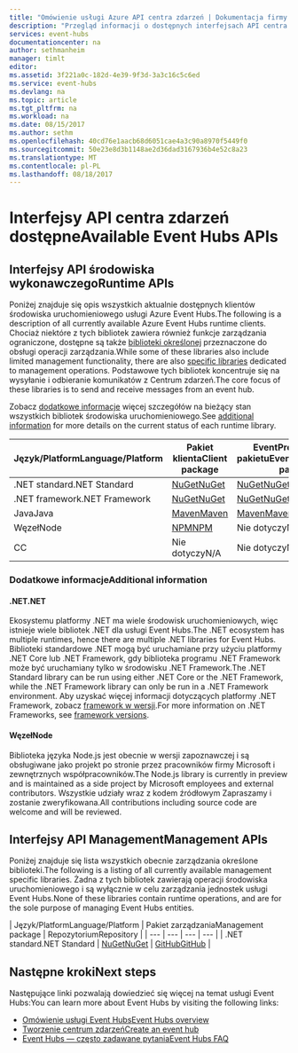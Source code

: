 ```yaml
---
title: "Omówienie usługi Azure API centra zdarzeń | Dokumentacja firmy Microsoft"
description: "Przegląd informacji o dostępnych interfejsach API centra zdarzeń platformy Azure"
services: event-hubs
documentationcenter: na
author: sethmanheim
manager: timlt
editor: 
ms.assetid: 3f221a0c-182d-4e39-9f3d-3a3c16c5c6ed
ms.service: event-hubs
ms.devlang: na
ms.topic: article
ms.tgt_pltfrm: na
ms.workload: na
ms.date: 08/15/2017
ms.author: sethm
ms.openlocfilehash: 40cd76e1aacb68d6051cae4a3c90a8970f5449f0
ms.sourcegitcommit: 50e23e8d3b1148ae2d36dad3167936b4e52c8a23
ms.translationtype: MT
ms.contentlocale: pl-PL
ms.lasthandoff: 08/18/2017
---
```

# <a name="available-event-hubs-apis"></a><span data-ttu-id="bde23-103">Interfejsy API centra zdarzeń dostępne</span><span class="sxs-lookup"><span data-stu-id="bde23-103">Available Event Hubs APIs</span></span>

## <a name="runtime-apis"></a><span data-ttu-id="bde23-104">Interfejsy API środowiska wykonawczego</span><span class="sxs-lookup"><span data-stu-id="bde23-104">Runtime APIs</span></span>

<span data-ttu-id="bde23-105">Poniżej znajduje się opis wszystkich aktualnie dostępnych klientów środowiska uruchomieniowego usługi Azure Event Hubs.</span><span class="sxs-lookup"><span data-stu-id="bde23-105">The following is a description of all currently available Azure Event Hubs runtime clients.</span></span> <span data-ttu-id="bde23-106">Chociaż niektóre z tych bibliotek zawiera również funkcje zarządzania ograniczone, dostępne są także [biblioteki określonej](#management-apis) przeznaczone do obsługi operacji zarządzania.</span><span class="sxs-lookup"><span data-stu-id="bde23-106">While some of these libraries also include limited management functionality, there are also [specific libraries](#management-apis) dedicated to management operations.</span></span> <span data-ttu-id="bde23-107">Podstawowe tych bibliotek koncentruje się na wysyłanie i odbieranie komunikatów z Centrum zdarzeń.</span><span class="sxs-lookup"><span data-stu-id="bde23-107">The core focus of these libraries is to send and receive messages from an event hub.</span></span>

<span data-ttu-id="bde23-108">Zobacz [dodatkowe informacje](#additional-information) więcej szczegółów na bieżący stan wszystkich bibliotek środowiska uruchomieniowego.</span><span class="sxs-lookup"><span data-stu-id="bde23-108">See [additional information](#additional-information) for more details on the current status of each runtime library.</span></span>

| <span data-ttu-id="bde23-109">Język/Platform</span><span class="sxs-lookup"><span data-stu-id="bde23-109">Language/Platform</span></span> | <span data-ttu-id="bde23-110">Pakiet klienta</span><span class="sxs-lookup"><span data-stu-id="bde23-110">Client package</span></span> | <span data-ttu-id="bde23-111">EventProcessorHost pakietu</span><span class="sxs-lookup"><span data-stu-id="bde23-111">EventProcessorHost package</span></span> | <span data-ttu-id="bde23-112">Repozytorium</span><span class="sxs-lookup"><span data-stu-id="bde23-112">Repository</span></span> |
| --- | --- | --- | --- |
| <span data-ttu-id="bde23-113">.NET standard</span><span class="sxs-lookup"><span data-stu-id="bde23-113">.NET Standard</span></span> | [<span data-ttu-id="bde23-114">NuGet</span><span class="sxs-lookup"><span data-stu-id="bde23-114">NuGet</span></span>](https://www.nuget.org/packages/Microsoft.Azure.EventHubs/) | [<span data-ttu-id="bde23-115">NuGet</span><span class="sxs-lookup"><span data-stu-id="bde23-115">NuGet</span></span>](https://www.nuget.org/packages/Microsoft.Azure.EventHubs.Processor/) | [<span data-ttu-id="bde23-116">GitHub</span><span class="sxs-lookup"><span data-stu-id="bde23-116">GitHub</span></span>](https://github.com/azure/azure-event-hubs-dotnet) |
| <span data-ttu-id="bde23-117">.NET framework</span><span class="sxs-lookup"><span data-stu-id="bde23-117">.NET Framework</span></span> | [<span data-ttu-id="bde23-118">NuGet</span><span class="sxs-lookup"><span data-stu-id="bde23-118">NuGet</span></span>](https://www.nuget.org/packages/WindowsAzure.ServiceBus/) | [<span data-ttu-id="bde23-119">NuGet</span><span class="sxs-lookup"><span data-stu-id="bde23-119">NuGet</span></span>](https://www.nuget.org/packages/Microsoft.Azure.ServiceBus.EventProcessorHost/) | <span data-ttu-id="bde23-120">Nie dotyczy</span><span class="sxs-lookup"><span data-stu-id="bde23-120">N/A</span></span> |
| <span data-ttu-id="bde23-121">Java</span><span class="sxs-lookup"><span data-stu-id="bde23-121">Java</span></span> | [<span data-ttu-id="bde23-122">Maven</span><span class="sxs-lookup"><span data-stu-id="bde23-122">Maven</span></span>](https://search.maven.org/#search%7Cga%7C1%7Ca%3A%22azure-eventhubs%22) | [<span data-ttu-id="bde23-123">Maven</span><span class="sxs-lookup"><span data-stu-id="bde23-123">Maven</span></span>](https://search.maven.org/#search%7Cga%7C1%7Ca%3A%22azure-eventhubs-eph%22) | [<span data-ttu-id="bde23-124">GitHub</span><span class="sxs-lookup"><span data-stu-id="bde23-124">GitHub</span></span>](https://github.com/Azure/azure-event-hubs-java) |
| <span data-ttu-id="bde23-125">Węzeł</span><span class="sxs-lookup"><span data-stu-id="bde23-125">Node</span></span> | [<span data-ttu-id="bde23-126">NPM</span><span class="sxs-lookup"><span data-stu-id="bde23-126">NPM</span></span>](https://www.npmjs.com/package/azure-event-hubs) | <span data-ttu-id="bde23-127">Nie dotyczy</span><span class="sxs-lookup"><span data-stu-id="bde23-127">N/A</span></span> | [<span data-ttu-id="bde23-128">GitHub</span><span class="sxs-lookup"><span data-stu-id="bde23-128">GitHub</span></span>](https://github.com/Azure/azure-event-hubs-node) |
| <span data-ttu-id="bde23-129">C</span><span class="sxs-lookup"><span data-stu-id="bde23-129">C</span></span> | <span data-ttu-id="bde23-130">Nie dotyczy</span><span class="sxs-lookup"><span data-stu-id="bde23-130">N/A</span></span> | <span data-ttu-id="bde23-131">Nie dotyczy</span><span class="sxs-lookup"><span data-stu-id="bde23-131">N/A</span></span> | [<span data-ttu-id="bde23-132">GitHub</span><span class="sxs-lookup"><span data-stu-id="bde23-132">GitHub</span></span>](https://github.com/Azure/azure-event-hubs-c) |

### <a name="additional-information"></a><span data-ttu-id="bde23-133">Dodatkowe informacje</span><span class="sxs-lookup"><span data-stu-id="bde23-133">Additional information</span></span>

#### <a name="net"></a><span data-ttu-id="bde23-134">.NET</span><span class="sxs-lookup"><span data-stu-id="bde23-134">.NET</span></span>
<span data-ttu-id="bde23-135">Ekosystemu platformy .NET ma wiele środowisk uruchomieniowych, więc istnieje wiele bibliotek .NET dla usługi Event Hubs.</span><span class="sxs-lookup"><span data-stu-id="bde23-135">The .NET ecosystem has multiple runtimes, hence there are multiple .NET libraries for Event Hubs.</span></span> <span data-ttu-id="bde23-136">Biblioteki standardowe .NET mogą być uruchamiane przy użyciu platformy .NET Core lub .NET Framework, gdy biblioteka programu .NET Framework może być uruchamiany tylko w środowisku .NET Framework.</span><span class="sxs-lookup"><span data-stu-id="bde23-136">The .NET Standard library can be run using either .NET Core or the .NET Framework, while the .NET Framework library can only be run in a .NET Framework environment.</span></span> <span data-ttu-id="bde23-137">Aby uzyskać więcej informacji dotyczących platformy .NET Framework, zobacz [framework w wersji](https://docs.microsoft.com/dotnet/articles/standard/frameworks#framework-versions).</span><span class="sxs-lookup"><span data-stu-id="bde23-137">For more information on .NET Frameworks, see [framework versions](https://docs.microsoft.com/dotnet/articles/standard/frameworks#framework-versions).</span></span>

#### <a name="node"></a><span data-ttu-id="bde23-138">Węzeł</span><span class="sxs-lookup"><span data-stu-id="bde23-138">Node</span></span>

<span data-ttu-id="bde23-139">Biblioteka języka Node.js jest obecnie w wersji zapoznawczej i są obsługiwane jako projekt po stronie przez pracowników firmy Microsoft i zewnętrznych współpracowników.</span><span class="sxs-lookup"><span data-stu-id="bde23-139">The Node.js library is currently in preview and is maintained as a side project by Microsoft employees and external contributors.</span></span> <span data-ttu-id="bde23-140">Wszystkie udziały wraz z kodem źródłowym Zapraszamy i zostanie zweryfikowana.</span><span class="sxs-lookup"><span data-stu-id="bde23-140">All contributions including source code are welcome and will be reviewed.</span></span>

## <a name="management-apis"></a><span data-ttu-id="bde23-141">Interfejsy API Management</span><span class="sxs-lookup"><span data-stu-id="bde23-141">Management APIs</span></span>

<span data-ttu-id="bde23-142">Poniżej znajduje się lista wszystkich obecnie zarządzania określone biblioteki.</span><span class="sxs-lookup"><span data-stu-id="bde23-142">The following is a listing of all currently available management specific libraries.</span></span> <span data-ttu-id="bde23-143">Żadna z tych bibliotek zawierają operacji środowiska uruchomieniowego i są wyłącznie w celu zarządzania jednostek usługi Event Hubs.</span><span class="sxs-lookup"><span data-stu-id="bde23-143">None of these libraries contain runtime operations, and are for the sole purpose of managing Event Hubs entities.</span></span>

| <span data-ttu-id="bde23-144">Język/Platform</span><span class="sxs-lookup"><span data-stu-id="bde23-144">Language/Platform</span></span> | <span data-ttu-id="bde23-145">Pakiet zarządzania</span><span class="sxs-lookup"><span data-stu-id="bde23-145">Management package</span></span> | <span data-ttu-id="bde23-146">Repozytorium</span><span class="sxs-lookup"><span data-stu-id="bde23-146">Repository</span></span> |
| --- | --- | --- | --- |
| <span data-ttu-id="bde23-147">.NET standard</span><span class="sxs-lookup"><span data-stu-id="bde23-147">.NET Standard</span></span> | [<span data-ttu-id="bde23-148">NuGet</span><span class="sxs-lookup"><span data-stu-id="bde23-148">NuGet</span></span>](https://www.nuget.org/packages/Microsoft.Azure.Management.EventHub) | [<span data-ttu-id="bde23-149">GitHub</span><span class="sxs-lookup"><span data-stu-id="bde23-149">GitHub</span></span>](https://github.com/Azure/azure-sdk-for-net/tree/AutoRest/src/ResourceManagement/EventHub) |

## <a name="next-steps"></a><span data-ttu-id="bde23-150">Następne kroki</span><span class="sxs-lookup"><span data-stu-id="bde23-150">Next steps</span></span>
<span data-ttu-id="bde23-151">Następujące linki pozwalają dowiedzieć się więcej na temat usługi Event Hubs:</span><span class="sxs-lookup"><span data-stu-id="bde23-151">You can learn more about Event Hubs by visiting the following links:</span></span>

* [<span data-ttu-id="bde23-152">Omówienie usługi Event Hubs</span><span class="sxs-lookup"><span data-stu-id="bde23-152">Event Hubs overview</span></span>](event-hubs-what-is-event-hubs.md)
* [<span data-ttu-id="bde23-153">Tworzenie centrum zdarzeń</span><span class="sxs-lookup"><span data-stu-id="bde23-153">Create an event hub</span></span>](event-hubs-create.md)
* [<span data-ttu-id="bde23-154">Event Hubs — często zadawane pytania</span><span class="sxs-lookup"><span data-stu-id="bde23-154">Event Hubs FAQ</span></span>](event-hubs-faq.md)